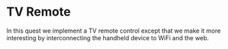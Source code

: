 # TV Remote

In this quest we implement a TV remote control except that we make it more interesting by interconnecting the handheld device to WiFi and the web.


